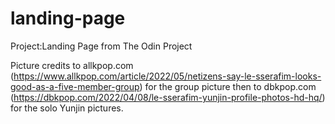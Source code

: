 # landing-page

Project:Landing Page from The Odin Project

Picture credits to allkpop.com (https://www.allkpop.com/article/2022/05/netizens-say-le-sserafim-looks-good-as-a-five-member-group) for the group picture then to dbkpop.com (https://dbkpop.com/2022/04/08/le-sserafim-yunjin-profile-photos-hd-hq/) for the solo Yunjin pictures.
